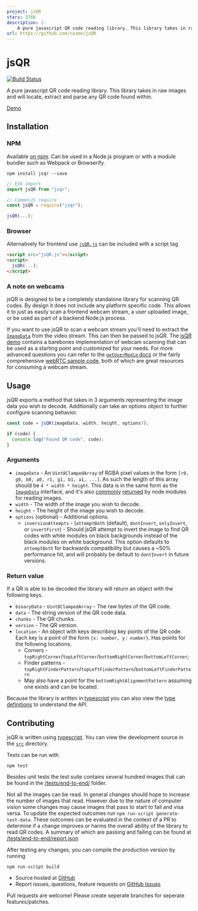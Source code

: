 ```yaml
---
project: jsQR
stars: 3766
description: |-
    A pure javascript QR code reading library. This library takes in raw images and will locate, extract and parse any QR code found within.
url: https://github.com/cozmo/jsQR
---
```


# jsQR

[![Build Status](https://travis-ci.org/cozmo/jsQR.svg?branch=master)](https://travis-ci.org/cozmo/jsQR)

A pure javascript QR code reading library.
This library takes in raw images and will locate, extract and parse any QR code found within.

[Demo](https://cozmo.github.io/jsQR)


## Installation



### NPM
Available [on npm](https://www.npmjs.com/package/jsqr). Can be used in a Node.js program or with a module bundler such as Webpack or Browserify.

```
npm install jsqr --save
```

```javascript
// ES6 import
import jsQR from "jsqr";

// CommonJS require
const jsQR = require("jsqr");

jsQR(...);
```

### Browser
Alternatively for frontend use [`jsQR.js`](./dist/jsQR.js) can be included with a script tag

```html
<script src="jsQR.js"></script>
<script>
  jsQR(...);
</script>
```

### A note on webcams
jsQR is designed to be a completely standalone library for scanning QR codes. By design it does not include any platform specific code. This allows it to just as easily scan a frontend webcam stream, a user uploaded image, or be used as part of a backend Node.js process.

If you want to use jsQR to scan a webcam stream you'll need to extract the [`ImageData`](https://developer.mozilla.org/en-US/docs/Web/API/ImageData) from the video stream. This can then be passed to jsQR. The [jsQR demo](https://cozmo.github.io/jsQR) contains a barebones implementation of webcam scanning that can be used as a starting point and customized for your needs. For more advanced questions you can refer to the [`getUserMedia` docs](https://developer.mozilla.org/en-US/docs/Web/API/MediaDevices/getUserMedia) or the fairly comprehensive [webRTC sample code](https://github.com/webrtc/samples), both of which are great resources for consuming a webcam stream.

## Usage

jsQR exports a method that takes in 3 arguments representing the image data you wish to decode. Additionally can take an options object to further configure scanning behavior.

```javascript
const code = jsQR(imageData, width, height, options?);

if (code) {
  console.log("Found QR code", code);
}
```

### Arguments
- `imageData` - An `Uint8ClampedArray` of RGBA pixel values in the form `[r0, g0, b0, a0, r1, g1, b1, a1, ...]`.
As such the length of this array should be `4 * width * height`.
This data is in the same form as the [`ImageData`](https://developer.mozilla.org/en-US/docs/Web/API/ImageData) interface, and it's also [commonly](https://www.npmjs.com/package/jpeg-js#decoding-jpegs) [returned](https://github.com/lukeapage/pngjs/blob/master/README.md#property-data) by node modules for reading images.
- `width` - The width of the image you wish to decode.
- `height` - The height of the image you wish to decode.
- `options` (optional) - Additional options.
  - `inversionAttempts` - (`attemptBoth` (default), `dontInvert`, `onlyInvert`, or `invertFirst`) - Should jsQR attempt to invert the image to find QR codes with white modules on black backgrounds instead of the black modules on white background. This option defaults to `attemptBoth` for backwards compatibility but causes a ~50% performance hit, and will probably be default to `dontInvert` in future versions.

### Return value
If a QR is able to be decoded the library will return an object with the following keys.

- `binaryData` - `Uint8ClampedArray` - The raw bytes of the QR code.
- `data` - The string version of the QR code data.
- `chunks` - The QR chunks.
- `version` - The QR version.
- `location` - An object with keys describing key points of the QR code. Each key is a point of the form `{x: number, y: number}`.
Has points for the following locations.
  - Corners - `topRightCorner`/`topLeftCorner`/`bottomRightCorner`/`bottomLeftCorner`;
  - Finder patterns - `topRightFinderPattern`/`topLeftFinderPattern`/`bottomLeftFinderPattern`
  - May also have a point for the `bottomRightAlignmentPattern` assuming one exists and can be located.

Because the library is written in [typescript](http://www.typescriptlang.org/) you can also view the [type definitions](./dist/index.d.ts) to understand the API.

## Contributing

jsQR is written using [typescript](http://www.typescriptlang.org/).
You can view the development source in the [`src`](./src) directory.

Tests can be run with

```
npm test
```

Besides unit tests the test suite contains several hundred images that can be found in the [/tests/end-to-end/](./tests/end-to-end/) folder.

Not all the images can be read. In general changes should hope to increase the number of images that read. However due to the nature of computer vision some changes may cause images that pass to start to fail and visa versa. To update the expected outcomes run `npm run-script generate-test-data`. These outcomes can be evaluated in the context of a PR to determine if a change improves or harms the overall ability of the library to read QR codes. A summary of which are passing
and failing can be found at [/tests/end-to-end/report.json](./tests/end-to-end/report.json)

After testing any changes, you can compile the production version by running
```
npm run-script build
```

- Source hosted at [GitHub](https://github.com/cozmo/jsQR)
- Report issues, questions, feature requests on [GitHub Issues](https://github.com/cozmo/jsQR/issues)

Pull requests are welcome! Please create seperate branches for seperate features/patches.

